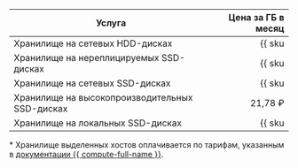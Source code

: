 | Услуга                                  | Цена за ГБ в месяц                                                     |
|-----------------------------------------|-----------------------------------------------------------------------:|
| Хранилище на сетевых HDD-дисках         | {{ sku|RUB|mdb.cluster.network-hdd.kafka|month|string }}               |
| Хранилище на нереплицируемых SSD-дисках | {{ sku|RUB|mdb.cluster.network-ssd-nonreplicated.kafka|month|string }} |
| Хранилище на сетевых SSD-дисках         | {{ sku|RUB|mdb.cluster.network-nvme.kafka|month|string }}              |
| Хранилище на высокопроизводительных SSD-дисках | 21,78 ₽ |
| Хранилище на локальных SSD-дисках       | {{ sku|RUB|mdb.cluster.local-nvme.kafka|month|string }} *              |


\* Хранилище выделенных хостов оплачивается по тарифам, указанным в [документации {{ compute-full-name }}](../../compute/pricing.md#prices).

